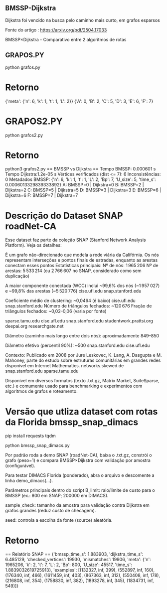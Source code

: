 ## BMSSP-Dijkstra

Dijkstra foi vencido na busca pelo caminho mais curto, em grafos esparsos

Fonte do artigo : https://arxiv.org/pdf/2504.17033 
 
BMSSP×Dijkstra - Comparativo entre 2 algoritmos de rotas

## GRAPOS.PY
python grafos.py

# Retorno
{'meta': {'n': 6, 'k': 1, 't': 1, 'L': 2}} {'A': 0, 'B': 2, 'C': 5, 'D': 3, 'E': 6, 'F': 7}

# GRAPOS2.PY
python grafos2.py

# Retorno
python3 grafos2.py
== BMSSP vs Dijkstra ==
Tempo BMSSP:   0.000601 s
Tempo Dijkstra:1.2e-05 s
Vértices verificados (dist <= 7): 6
Inconsistências: 0
Metadados BMSSP: {'n': 6, 'k': 1, 't': 1, 'L': 2, 'Bp': 7, 'U_size': 5, 'time_s': 0.0006013329839333892}
A: BMSSP=0 | Dijkstra=0
B: BMSSP=2 | Dijkstra=2
C: BMSSP=5 | Dijkstra=5
D: BMSSP=3 | Dijkstra=3
E: BMSSP=6 | Dijkstra=6
F: BMSSP=7 | Dijkstra=7

# Descrição do Dataset SNAP roadNet-CA
Esse dataset faz parte da coleção SNAP (Stanford Network Analysis Platform). Veja os detalhes:

É um grafo não-direcionado que modela a rede viária da Califórnia.
Os nós representam interseções e pontos finais de estradas, enquanto as arestas conectam esses pontos
Estatísticas principais:
Nº de nós: 1 965 206
Nº de arestas: 5 533 214 (ou 2 766 607 no SNAP, considerado como sem duplicação)

A maior componente conectada (WCC) inclui ~99,6% dos nós (~1 957 027) e ~99,8% das arestas (~5 520 776)
cise.ufl.edu
snap.stanford.edu

Coeficiente médio de clustering: ~0,0464 (é baixo)
cise.ufl.edu
snap.stanford.edu
Número de triângulos fechados: ~120 676
Fração de triângulos fechados: ~0,02–0,06 (varia por fonte)

sparse.tamu.edu
cise.ufl.edu
snap.stanford.edu
studentwork.prattsi.org
deepai.org
researchgate.net

Diâmetro (caminho mais longo entre dois nós): aproximadamente 849–850

Diâmetro efetivo (percentil 90%): ~500
snap.stanford.edu
cise.ufl.edu

Contexto:
Publicado em 2008 por Jure Leskovec, K. Lang, A. Dasgupta e M. Mahoney, parte do estudo sobre estruturas comunitárias em grandes redes disponível em Internet Mathematics.
networks.skewed.de
snap.stanford.edu
sparse.tamu.edu

Disponível em diversos formatos (texto .txt.gz, Matrix Market, SuiteSparse, etc.) e comumente usado para benchmarking e experimentos com algoritmos de grafos e roteamento.

# Versão que utliza dataset com rotas da Florida bmssp_snap_dimacs

pip install requests tqdm

python bmssp_snap_dimacs.py

Por padrão roda a demo SNAP (roadNet-CA), baixa o .txt.gz, constrói o grafo (peso=1) e compara BMSSP×Dijkstra com validação por amostra (configurável).

Para testar DIMACS Florida (ponderado), abra o arquivo e descomente a linha demo_dimacs(...).

Parâmetros principais dentro do script
B_limit: raio/limite de custo para o BMSSP (ex.: 800 em SNAP; 200000 em DIMACS).

sample_check: tamanho da amostra para validação contra Dijkstra em grafos grandes (reduz custo de checagem).

seed: controla a escolha da fonte (source) aleatória.

# Retorno 
== Relatório SNAP ==
{'bmssp_time_s': 1.883903, 
'dijkstra_time_s': 6.485129, 
'checked_vertices': 19930, 
'mismatches': 19906, 
'meta': {'n': 1965206, 'k': 2, 't': 7, 'L': 2, 'Bp': 800, 'U_size': 45517, 'time_s': 1.8839032619725913}, 'examples': [(132327, inf, 399), (552897, inf, 160), (176340, inf, 466), (1611459, inf, 403), (867363, inf, 312), (550408, inf, 178), (216808, inf, 354), (1758830, inf, 382), (1893278, inf, 345), (1834731, inf, 549)]}


